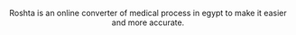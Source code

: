<p align="center">Roshta is an online converter of medical process in egypt to make it easier and more accurate.</p>
